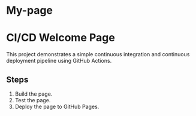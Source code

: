 # My-page
# CI/CD Welcome Page

This project demonstrates a simple continuous integration and continuous deployment pipeline using GitHub Actions.

## Steps
1. Build the page.
2. Test the page.
3. Deploy the page to GitHub Pages.
